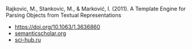 Rajkovic, M., Stankovic, M., & Marković, I. (2011). A Template Engine for Parsing Objects from Textual Representations

- https://doi.org/10.1063/1.3636860
- [semanticscholar.org](https://www.semanticscholar.org/paper/A-Template-Engine-for-Parsing-Objects-from-Textual-Rajkovic-Stankovic/4c5ffbe2fae274e1cdacb8b39d564c6a2e91cf5c)
- [sci-hub.ru](https://sci-hub.ru/https://doi.org/10.1063/1.3636860)
